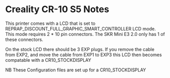 # Creality CR-10 S5 Notes

This printer comes with a LCD that is set to REPRAP_DISCOUNT_FULL_GRAPHIC_SMART_CONTROLLER LCD mode. This mode requires 2 * 10 pin connectors. The SKR Mini E3 2.0 only has 1 of these connectors.

On the stock LCD there should be 3 EXP plugs. If you remove the cable from EXP2, and move the cable from EXP1 to EXP3 this LCD then becomes compatable with a CR10_STOCKDISPLAY

NB These Configuration files are set up for a CR10_STOCKDISPLAY

